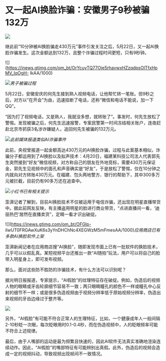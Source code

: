# 又一起AI换脸诈骗：安徽男子9秒被骗132万

![](https://inews.gtimg.com/om_bt/Ot035k1xy4wxNgF6isu-u2Wil96trxf5ey8NFi2L2EpDYAA/1000)

继此前“10分钟被AI换脸骗走430万元”事件引发关注之后，5月22日，又一起AI换脸诈骗发生。这次金额达到132万，且整个诈骗过程时间更短，只有9秒钟。

![](https://inews.gtimg.com/om_bt/OrYcuyTQ77Oje5rhavwxHZzqdpsOlTfxHpMV_lqOgH-
IkAA/1000)

![](https://inews.gtimg.com/om_bt/O8QeTH2MWnXrU27svnMbJilu909UYt9Q0QkVUo04J3aNwAA/1000)_男子被骗过程_

5月22日，安徽安庆的何先生接到熟人视频电话，让他帮忙转一笔账。但9秒之后，对方以“在开会”为由，迅速挂断了电话，还称“微信和电话不能说，加一下QQ”。

“因为打了视频电话，又是熟人，我就没多想，就转账了”。事发时，何先生放松了警惕。发现被骗之后，何先生迅速报警，专案民警第一时间冻结相关账户，连夜赶赴北京市抓获3名涉诈嫌疑人，追回何先生被骗的132万元。

![](https://inews.gtimg.com/om_bt/ObTVMv7QS5jTnyj2h8x0VfMdNgbB1EYt5ytcUtCrLfF2MAA/1000)_此前媒体报道类似AI诈骗事件_

此前，央视曾报道一起金额高达430万元的AI换脸诈骗，过程与此案基本相似，诈骗分子都运用到了AI换脸以及拟声技术：4月20日，福建某科技公司法人代表郭先生突然接到“好友”微信视频，对方称自己的朋友在外地竞标，需要430万元保证金，郭先生见视频中的面孔和声音确实是“好友”，于是放松了警惕，仅在10分钟之内就向对方转账430万元。在福建、包头两地警方、银行的帮助下，其中300多万元被拦截，目前仍有90多万还在追查中。

![](https://inews.gtimg.com/om_bt/OpqaR9tTANPMYFWTzL72ew5nh1bbp6SywyB_Lv6duTzsoAA/1000)_小红书已有相关提示_

澎湃记者了解到，目前AI换脸技术不仅被运用于电信诈骗，还出现在明星直播带货中。据此前网友反映，有主播盗用明星的脸进行商业带货，“点进直播间一看，‘迪丽热巴’居然在直播卖货”，定睛一看才识出破绽。

![](https://inews.gtimg.com/om_bt/OFGIp-
ilwUT0FRGAwXuK6s3yYnDHChNc4XEGWzM5mFmesAA/1000)_应用商店已有多款AI换脸软件上架_

澎湃新闻记者在应用商店搜“AI换脸”，随即发现市面上已有一批软件的换脸技术，几乎可以以假乱真。某短视频平台还推出一款“AI随拍”玩法，用户可以将自己的脸带入明星身上，即可发布视频。

那么，面对这些防不胜防的诈骗技术，有什么方法可以识别呢？

据光明日报报道，专家提示，“AI假脸”的纹理特征存在破绽。例如，伪造后的视频人物的眼睛或牙齿轮廓细节容易不一致；两只眼睛瞳孔的颜色不一样或瞳孔中心反射的细节不一样；或是很多伪造视频由于视频分辨率低于原始视频分辨率，伪造出来视频的牙齿边缘过于整齐等。

![](https://inews.gtimg.com/om_bt/OAAMzdT9AIKPDjvNe2mXKciknF31s0bUU5UtMVN7Zq46sAA/1000)

另外，“AI假脸”有可能不符合正常人的生理特征，比如，一个健康成年人一般间隔2-10秒眨一次眼，每次眨眼用时0.1-0.4秒，而在伪造视频中，人的眨眼频率可能不符合上述规律。

最后，由于人嘴部的运动是最为频繁且快速的，因此AI软件无法真实准确地渲染连续动作。因此，“AI假脸”的嘴部特征有可能辨别出真假。此外，伪造后的视频会造成一定的视频抖动，导致视频出现帧间不一致情况。

